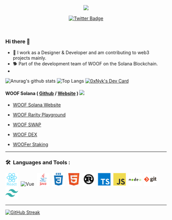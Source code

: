 <p align="center"><img src="https://images-ext-2.discordapp.net/external/tB5QAgTwqqW_TuAWM_FE2tqTdX4lBngDdx16OI6omys/https/media.discordapp.net/attachments/945872969845063730/962815619449913364/skelly_shadow.gif" width="150"/>
<p align="center">
<a href="https://twitter.com/0xNyk">  <img src="https://img.shields.io/badge/Twitter-blue?style=for-the-badge&logo=twitter&logoColor=white" alt="Twitter Badge"/></a>
</p>
<p align="center"><img src="https://komarev.com/ghpvc/?username=0xNyk&style=flat-square&color=blue" alt=""></p>

### Hi there 👋

- 🔭 I work as a Designer & Developer and am contributing to web3 projects mainly.
- 🐕 Part of the development team of WOOF on the Solana Blockchain. 
- 
![Anurag's github stats](https://github-readme-stats.vercel.app/api?username=0xNyk&theme=tokyonight)
![Top Langs](https://github-readme-stats.vercel.app/api/top-langs/?username=0xNyk&theme=tokyonight)
<a href="https://app.daily.dev/0x_Nyk"><img src="https://api.daily.dev/devcards/3f7920d086824a5481447454083a5bd5.png?r=jfn" width="400" alt="0xNyk's Dev Card"/></a>



#### WOOF Solana ( [Github](https://github.com/WoofSolana) / [Website](https://woofsolana.io) ) <a href="https://twitter.com/WoofSolana">  <img src="https://img.shields.io/twitter/follow/woofsolana?style=social"></a>

- [WOOF Solana Website](https://woofsolana.io/) 

- [WOOF Rarity Playground](https://playground.woofsolana.io/) 

- [WOOF SWAP](https://swap.woofsolana.io)

- [WOOF DEX](https://dex.woofsolana.io)

- [WOOFer Staking](https://stake.woofsolana.io)

---

### 🛠 &nbsp;Languages and Tools :

<p>
<img src="https://github.com/devicons/devicon/blob/master/icons/react/react-original-wordmark.svg" title="React" alt="React" width="40" height="40"/>&nbsp;
  <img src="https://cdn.jsdelivr.net/gh/devicons/devicon/icons/vuejs/vuejs-original-wordmark.svg" title="Vue" alt="Vue" width="40" height="40"/>&nbsp;
<img src="https://github.com/devicons/devicon/blob/master/icons/java/java-original-wordmark.svg" title="Java" alt="Java" width="40" height="40"/>&nbsp;
<img src="https://github.com/devicons/devicon/blob/master/icons/css3/css3-plain-wordmark.svg"  title="CSS3" alt="CSS" width="40" height="40"/>&nbsp;
<img src="https://github.com/devicons/devicon/blob/master/icons/html5/html5-original.svg" title="HTML5" alt="HTML" width="40" height="40"/>&nbsp;
<img src="https://github.com/devicons/devicon/blob/master/icons/rust/rust-plain.svg" title="Rust" alt="Rust" width="40" height="40"/>&nbsp;
<img src="https://github.com/devicons/devicon/blob/master/icons/typescript/typescript-original.svg" title="Typescript" alt="Typrscript" width="40" height="40"/>&nbsp;
<img src="https://github.com/devicons/devicon/blob/master/icons/javascript/javascript-original.svg" title="JavaScript" alt="JavaScript" width="40" height="40"/>&nbsp;
<img src="https://github.com/devicons/devicon/blob/master/icons/nodejs/nodejs-original-wordmark.svg" title="NodeJS" alt="NodeJS" width="40" height="40"/>&nbsp;
<img src="https://github.com/devicons/devicon/blob/master/icons/git/git-original-wordmark.svg" title="Git" alt="Git" width="40" height="40"/>&nbsp;
<img src="https://github.com/devicons/devicon/blob/master/icons/tailwindcss/tailwindcss-plain.svg" title="Tailwind" alt="Tailwind" width="40" height="40"/>&nbsp;
</p>

---


[![GitHub Streak](https://github-readme-streak-stats.herokuapp.com/?user=0xNyk&theme=dark)](https://git.io/streak-stats)
